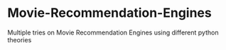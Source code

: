# Movie-Recommendation-Engines
Multiple tries on Movie Recommendation Engines using different python theories
